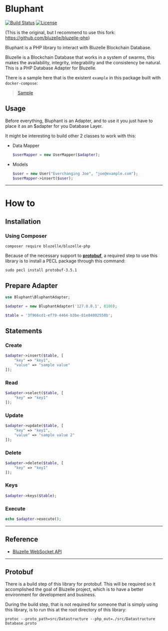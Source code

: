 # Bluphant

[![Build Status](https://travis-ci.org/the-php-swarm/bluphant.svg?branch=master)](https://travis-ci.org/the-php-swarm/bluphant)
[![License](https://img.shields.io/badge/License-Apache%202.0-blue.svg)](https://opensource.org/licenses/Apache-2.0)

(This is the original, but I recommend to use this fork: https://github.com/bluzelle/bluzelle-php)

Bluphant is a PHP library to interact with Bluzelle Blockchain Database.

Bluzelle is a Blockchain Database that works in a system of swarms, this makes the availability, integrity, integrability and the consistency be natural. This is a PHP Database Adapter for Bluzelle.

There is a sample here that is the existent ``example`` in this package built with ``docker-compose``: 

> [Sample](https://swarm.masa.tech)

## Usage

Before everything, Bluphant is an Adapter, and to use it you just have to place it as an $adapter for you Database Layer.

It might be interesting to build other 2 classes to work with this:

- Data Mapper

  ```php
  $userMapper = new UserMapper($adapter);
  ```

- Models

  ```php
  $user = new User("Everchanging Joe", "joe@example.com");
  $userMapper->insert($user);
  ```

---

# How to

## Installation

### Using Composer

```shell
composer require bluzelle/bluzelle-php
```

Because of the necessary support to **[protobuf](https://developers.google.com/protocol-buffers/)**, a required step to use this library is to install a PECL package through this command:

```shell
sudo pecl install protobuf-3.5.1
```

## Prepare Adapter

```php
use Bluphant\BluphantAdapter;

$adapter = new BluphantAdapter('127.0.0.1', 8100);

$table = '3f966cd1-ef79-4464-b3be-81e84002550b';
```

## Statements

### Create

```php
$adapter->insert($table, [
    "key" => "key1",
    "value" => "sample value"
]);
```

### Read

```php
$adapter->select($table, [
    "key" => "key1"
]);
```

### Update

```php
$adapter->update($table, [
    "key" => "key1",
    "value" => "sample value 2"
]);
```

### Delete

```php
$adapter->delete($table, [
    "key" => "key1"
]);
```

### Keys

```php
$adapter->keys($table);
```

### Execute

```php
echo $adapter->execute();
```

---

## Reference

- [Bluzelle WebSocket API](https://bluzelle.github.io/api/#websocket-api)


---

## Protobuf

There is a build step of this library for protobuf. This will be required so it accomplished the goal of Bluzelle project, which is to have a better environment for development and business.

During the build step, that is not required for someone that is simply using this library, is to run this at the root directory of this library:

```shell 
protoc --proto_path=src/Datastructure --php_out=./src/Datastructure Database.proto
```
